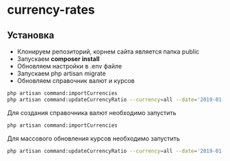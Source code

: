 # currency-rates

## Установка
* Клонируем репозиторий, корнем сайта является папка public
* Запускаем **composer install**
* Обновляем настройки в .env файле
* Запускаем php artisan migrate
* Обновляем справочник валют и курсов
```bash
php artisan command:importCurrencies
php artisan command:updateCurrencyRatio --currency=all --date='2019-01-01' --dateTo='2019-03-03'
```

Для создания справочника валют необходимо запустить 
```bash
php artisan command:importCurrencies
```
Для массового обновления курсов необходимо запустить
```bash
php artisan command:updateCurrencyRatio --currency=all --date='2019-01-01' --dateTo='2019-03-03'
```


